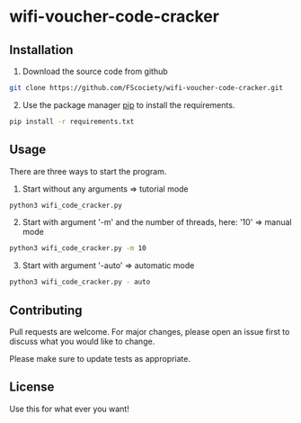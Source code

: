 # wifi-voucher-code-cracker

## Installation

1. Download the source code from github
```bash
git clone https://github.com/FScociety/wifi-voucher-code-cracker.git
```

2. Use the package manager [pip](https://pip.pypa.io/en/stable/) to install the requirements.

```bash
pip install -r requirements.txt
```

## Usage

There are three ways to start the program.

1. Start without any arguments => tutorial mode
```bash
python3 wifi_code_cracker.py 
```

2. Start with argument '-m' and the number of threads, here: '10' => manual mode
```bash
python3 wifi_code_cracker.py -m 10
```

3. Start with argument '-auto' => automatic mode
```bash
python3 wifi_code_cracker.py - auto
```

## Contributing
Pull requests are welcome. For major changes, please open an issue first to discuss what you would like to change.

Please make sure to update tests as appropriate.

## License

Use this for what ever you want!
